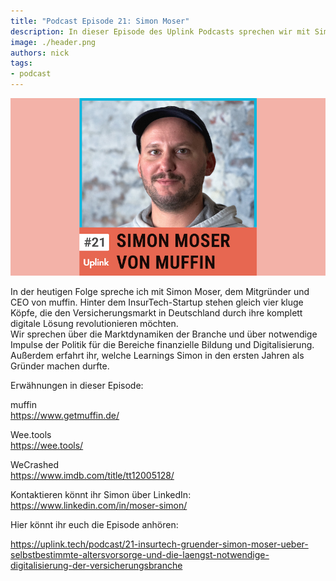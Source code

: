 ```yaml
---
title: "Podcast Episode 21: Simon Moser"
description: In dieser Episode des Uplink Podcasts sprechen wir mit Simon Moser, dem Mitgründer und CEO von muffin.
image: ./header.png
authors: nick
tags:
- podcast
---
```


![](header.png)

In der heutigen Folge spreche ich mit Simon Moser, dem Mitgründer und CEO von muffin. Hinter dem InsurTech-Startup stehen gleich vier kluge Köpfe, die den Versicherungsmarkt in Deutschland durch ihre komplett digitale Lösung revolutionieren möchten.<br />
Wir sprechen über die Marktdynamiken der Branche und über notwendige Impulse der Politik für die Bereiche finanzielle Bildung und Digitalisierung. Außerdem erfahrt ihr, welche Learnings Simon in den ersten Jahren als Gründer machen durfte.

<!--truncate-->

Erwähnungen in dieser Episode:

muffin<br />
https://www.getmuffin.de/

Wee.tools<br />
https://wee.tools/

WeCrashed<br />
https://www.imdb.com/title/tt12005128/

Kontaktieren könnt ihr Simon über LinkedIn:<br />
https://www.linkedin.com/in/moser-simon/

Hier könnt ihr euch die Episode anhören:

<Embed>https://uplink.tech/podcast/21-insurtech-gruender-simon-moser-ueber-selbstbestimmte-altersvorsorge-und-die-laengst-notwendige-digitalisierung-der-versicherungsbranche</Embed>
